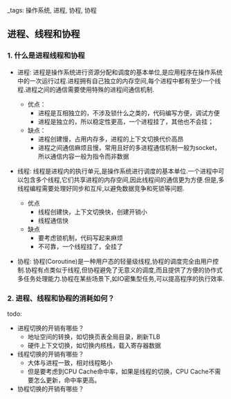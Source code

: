  _tags: 操作系统, 进程, 协程, 协程


## 进程、线程和协程

### 1. 什么是进程线程和协程
* 进程:
进程是操作系统进行资源分配和调度的基本单位,是应用程序在操作系统中的一次运行过程.进程拥有自己独立的内存空间,每个进程中都有至少一个线程.进程之间的通信需要使用特殊的进程间通信机制.
  * 优点：
     * 进程是互相独立的，不涉及锁什么之类的，代码编写方便，调试方便
     * 进程是独立的，所以稳定性更高，一个进程挂了，其他也不会挂；
  * 缺点：
     * 进程创建慢，占用内存多，进程的上下文切换代价高昂
     * 进程之间通信麻烦且慢，常用且好的多进程通信机制一般为socket，所以通信内容一般为指令而非数据

* 线程:
线程是进程内的执行单元,是操作系统进行调度的基本单位.一个进程中可以包含多个线程,它们共享进程的内存空间,因此线程间的通信更为方便.但是,多线程编程需要处理好同步和互斥,以避免数据竞争和死锁等问题.
  * 优点
    * 线程创建快，上下文切换快，创建开销小
    * 线程通信快
  * 缺点
    * 要考虑锁机制，代码写起来麻烦
    * 不可靠，一个线程挂了，全挂了

* 协程:
协程(Coroutine)是一种用户态的轻量级线程,协程的调度完全由用户控制.协程有点类似于线程,但协程避免了无意义的调度,而且提供了方便的协作式多任务处理能力.协程在某些场景下,如IO密集型任务,可以提高程序的执行效率.

### 2. 进程、线程和协程的消耗如何？
todo: 
* 进程切换的开销有哪些？
  - 地址空间的转换，如切换页表全局目录，刷新TLB
  - 硬件上下文切换，如切换内核栈，载入寄存器数据
* 线程切换的开销有哪些？
  - 大体与进程一致，相对线程略小
  - 但是要考虑到CPU Cache命中率，如果是线程的切换，CPU Cache不需要怎么更新，命中率更高。
* 协程切换的开销有哪些？
